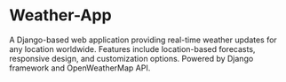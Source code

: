 # Weather-App
A Django-based web application providing real-time weather updates for any location worldwide. Features include location-based forecasts, responsive design, and customization options. Powered by Django framework and OpenWeatherMap API.
